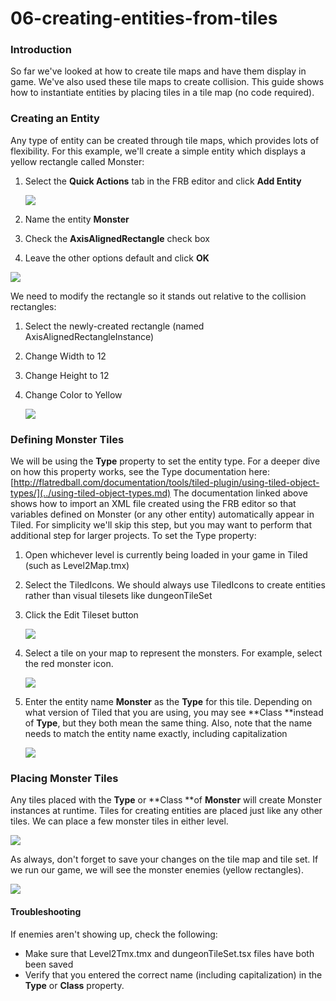 # 06-creating-entities-from-tiles

### Introduction

So far we've looked at how to create tile maps and have them display in game. We've also used these tile maps to create collision. This guide shows how to instantiate entities by placing tiles in a tile map (no code required).

### Creating an Entity

Any type of entity can be created through tile maps, which provides lots of flexibility. For this example, we'll create a simple entity which displays a yellow rectangle called Monster:

1.  Select the **Quick Actions** tab in the FRB editor and click **Add Entity**

    ![](../../../../media/2021-02-img\_603179247a2b1.png)
2. Name the entity **Monster**
3. Check the **AxisAlignedRectangle** check box
4. Leave the other options default and click **OK**

![](../../../../media/2021-02-img\_603179528d62a.png)

We need to modify the rectangle so it stands out relative to the collision rectangles:

1. Select the newly-created rectangle (named AxisAlignedRectangleInstance)
2. Change Width to 12
3. Change Height to 12
4.  Change Color to Yellow

    ![](../../../../media/2016-08-img\_57acd2692ad27.png)

###

### Defining Monster Tiles

We will be using the **Type** property to set the entity type. For a deeper dive on how this property works, see the Type documentation here: [http://flatredball.com/documentation/tools/tiled-plugin/using-tiled-object-types/](../using-tiled-object-types.md) The documentation linked above shows how to import an XML file created using the FRB editor so that variables defined on Monster (or any other entity) automatically appear in Tiled. For simplicity we'll skip this step, but you may want to perform that additional step for larger projects. To set the Type property:

1. Open whichever level is currently being loaded in your game in Tiled (such as Level2Map.tmx)
2. Select the TiledIcons. We should always use TiledIcons to create entities rather than visual tilesets like dungeonTileSet
3.  Click the Edit Tileset button

    ![](../../../../media/2021-02-img\_60317aed173f1.png)
4.  Select a tile on your map to represent the monsters. For example, select the red monster icon.

    ![](../../../../media/2021-02-img\_60317b4090261.png)
5.  Enter the entity name **Monster** as the **Type** for this tile. Depending on what version of Tiled that you are using, you may see \*\*Class \*\*instead of **Type**, but they both mean the same thing. Also, note that the name needs to match the entity name exactly, including capitalization

    ![](../../../../media/2021-02-img\_60317b80e081e.png)

### Placing Monster Tiles

Any tiles placed with the **Type** or \*\*Class \*\*of **Monster** will create Monster instances at runtime. Tiles for creating entities are placed just like any other tiles. We can place a few monster tiles in either level. &#x20;

![](../../../../media/2021-02-img\_60317c045fefa.png)

As always, don't forget to save your changes on the tile map and tile set. If we run our game, we will see the monster enemies (yellow rectangles). &#x20;

![](../../../../media/2021-02-img\_60317c757a487.png)

#### Troubleshooting

If enemies aren't showing up, check the following:

* Make sure that Level2Tmx.tmx and dungeonTileSet.tsx files have both been saved
* Verify that you entered the correct name (including capitalization) in the **Type** or **Class** property.

